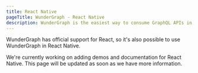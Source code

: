 ```yaml
---
title: React Native
pageTitle: WunderGraph - React Native
description: WunderGraph is the easiest way to consume GraphQL APIs in React Native.
---
```


WunderGraph has official support for React, so it's also possible to use WunderGraph in React Native.

We're currently working on adding demos and documentation for React Native.
This page will be updated as soon as we have more information.

